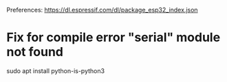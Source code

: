 Preferences:
https://dl.espressif.com/dl/package_esp32_index.json

# Fix for compile error "serial" module not found
sudo apt install python-is-python3
